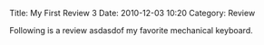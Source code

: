 Title: My First Review 3
Date: 2010-12-03 10:20
Category: Review

Following is a review asdasdof my favorite mechanical keyboard.